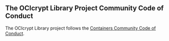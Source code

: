 ## The OCIcrypt Library Project Community Code of Conduct

The OCIcrypt Library project follows the [Containers Community Code of Conduct](https://github.com/containers/common/blob/main/CODE-OF-CONDUCT.md).
